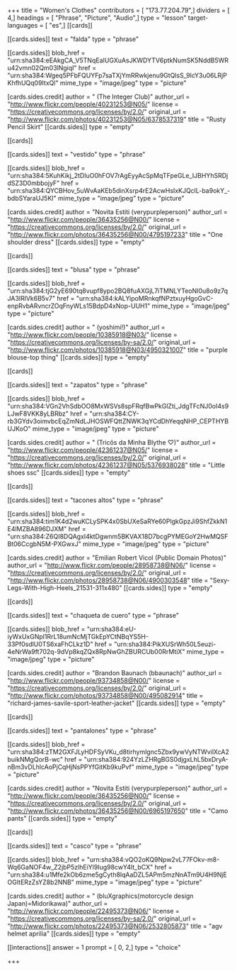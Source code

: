 +++
title = "Women's Clothes"
contributors = [ "173.77.204.79",]
dividers = [ 4,]
headings = [ "Phrase", "Picture", "Audio",]
type = "lesson"
target-languages = [ "es",]
[[cards]]

[[cards.sides]]
text = "falda"
type = "phrase"

[[cards.sides]]
blob_href = "urn:sha384:eEAkgCA_V5TNqEaIUGXuAsJKWDYTV6ptkNumSK5NddB5WRu42vmn02Qm03lNgiqI"
href = "urn:sha384:Wgeq5PFbFQUYFp7saTXjYmRRwkjenu9GtQlsS_9lcY3u06LRjPKhfhUQq09ItxQl"
mime_type = "image/jpeg"
type = "picture"

[cards.sides.credit]
author = " (The Integer Club)"
author_url = "http://www.flickr.com/people/40231253@N05/"
license = "https://creativecommons.org/licenses/by/2.0/"
original_url = "http://www.flickr.com/photos/40231253@N05/6378537319"
title = "Rusty Pencil Skirt"
[[cards.sides]]
type = "empty"

[[cards]]

[[cards.sides]]
text = "vestido"
type = "phrase"

[[cards.sides]]
blob_href = "urn:sha384:5KuhKikj_2tDIuO0hFOV7rAgEyyAcSpMqTFpeGLe_IJBHYhSRDjdSZ3D0mbbojyF"
href = "urn:sha384:QYCBHov_5uWvAaKEb5dinXsrp4rE2AcwHsIxKJQclL-ba9okY_-bdbSYaraUJ5KI"
mime_type = "image/jpeg"
type = "picture"

[cards.sides.credit]
author = "Novita Estiti (verypurpleperson)"
author_url = "http://www.flickr.com/people/36435256@N00/"
license = "https://creativecommons.org/licenses/by/2.0/"
original_url = "http://www.flickr.com/photos/36435256@N00/4795197233"
title = "One shoulder dress"
[[cards.sides]]
type = "empty"

[[cards]]

[[cards.sides]]
text = "blusa"
type = "phrase"

[[cards.sides]]
blob_href = "urn:sha384:tjG2yE690tq8vupf8ypo2BQ8fuAXGjL7iTMNLYTeoNI0u8o9z7qJA3IRlVk6B5v7"
href = "urn:sha384:kALYipoMRnkqfNPztxuyHgoGvC-enpRvbARvncrZOqFnyWLs15BdpD4xNop-UUH1"
mime_type = "image/jpeg"
type = "picture"

[cards.sides.credit]
author = " (yoshimi!)"
author_url = "http://www.flickr.com/people/10385918@N03/"
license = "https://creativecommons.org/licenses/by-sa/2.0/"
original_url = "http://www.flickr.com/photos/10385918@N03/4950321007"
title = "purple blouse-top thing"
[[cards.sides]]
type = "empty"

[[cards]]

[[cards.sides]]
text = "zapatos"
type = "phrase"

[[cards.sides]]
blob_href = "urn:sha384:VGn2VhSdbOO8MxWSVs8spFRqfBwPkGlZti_JdgTFcNJ0oI4s9LJwF8VKK8yLBRbz"
href = "urn:sha384:CY-rb3GYdv3oimvbcEqZmNdLJHOSWFQttZNWK3qYCdDhYeqqNHP_CEPTHYBUJKoO"
mime_type = "image/jpeg"
type = "picture"

[cards.sides.credit]
author = " (Tricôs da Minha Blythe ♡)"
author_url = "http://www.flickr.com/people/42361237@N05/"
license = "https://creativecommons.org/licenses/by/2.0/"
original_url = "http://www.flickr.com/photos/42361237@N05/5376938028"
title = "Little shoes ssc"
[[cards.sides]]
type = "empty"

[[cards]]

[[cards.sides]]
text = "tacones altos"
type = "phrase"

[[cards.sides]]
blob_href = "urn:sha384:tim1K4d2wuKCLySPK4x0SbUXeSaRYe60PlgkGpzJi9ShfZkkN1E4lMZBA896DJXM"
href = "urn:sha384:Z6QI8DQAgxI4ktDgwnm5BKVAX18D7bcgPYMEGoY2HwMQSFBt06CcgbN5M-PXGwxJ"
mime_type = "image/jpeg"
type = "picture"

[cards.sides.credit]
author = "Emilian Robert Vicol (Public Domain Photos)"
author_url = "http://www.flickr.com/people/28958738@N06/"
license = "https://creativecommons.org/licenses/by/2.0/"
original_url = "http://www.flickr.com/photos/28958738@N06/4900303548"
title = "Sexy-Legs-With-High-Heels_21531-311x480"
[[cards.sides]]
type = "empty"

[[cards]]

[[cards.sides]]
text = "chaqueta de cuero"
type = "phrase"

[[cards.sides]]
blob_href = "urn:sha384:eU-iyWxUxGNpl1RrL18umNcMjTGkEpYCtNBqYS5H-33Pf0sdlU0TS6xaFhCLkz1D"
href = "urn:sha384:PikXUSrWh50L5euzi-4eNrWa9ft702q-9dVp8kqZQx8RpNwGhZBURCUb00RrMtiX"
mime_type = "image/jpeg"
type = "picture"

[cards.sides.credit]
author = "Brandon Baunach (bbaunach)"
author_url = "http://www.flickr.com/people/93734858@N00/"
license = "https://creativecommons.org/licenses/by/2.0/"
original_url = "http://www.flickr.com/photos/93734858@N00/495082914"
title = "richard-james-savile-sport-leather-jacket"
[[cards.sides]]
type = "empty"

[[cards]]

[[cards.sides]]
text = "pantalones"
type = "phrase"

[[cards.sides]]
blob_href = "urn:sha384:zTM2GXFJLyHDFSyVKu_d8tirhymlgnc5Zbx9ywVyNTWvilXcA2buikNMgQorB-wc"
href = "urn:sha384:924YzLZHRgBGS0djgxLhL5bxDryA-nBm3vDLhlcAoPjCqHjNsPPYfGitKb9kuPvf"
mime_type = "image/jpeg"
type = "picture"

[cards.sides.credit]
author = "Novita Estiti (verypurpleperson)"
author_url = "http://www.flickr.com/people/36435256@N00/"
license = "https://creativecommons.org/licenses/by/2.0/"
original_url = "http://www.flickr.com/photos/36435256@N00/6965197650"
title = "Camo pants"
[[cards.sides]]
type = "empty"

[[cards]]

[[cards.sides]]
text = "casco"
type = "phrase"

[[cards.sides]]
blob_href = "urn:sha384:vQO2oKQ9Npw2vL77FOkv-m8-Wq6GaNOF4w_Z2jbP5zlhEiYl9Iug98cwY4lt_bCX"
href = "urn:sha384:u1Mfe2kOb6zme5gCyth8lqAaDZL5APm5mzNnATm9U4H9NjEOGItERzZsYZ8b2NNB"
mime_type = "image/jpeg"
type = "picture"

[cards.sides.credit]
author = " (bluXgraphics(motorcycle design Japan)=Midorikawa)"
author_url = "http://www.flickr.com/people/22495373@N06/"
license = "https://creativecommons.org/licenses/by-sa/2.0/"
original_url = "http://www.flickr.com/photos/22495373@N06/2532805873"
title = "agv helmet aprilia"
[[cards.sides]]
type = "empty"

[[interactions]]
answer = 1
prompt = [ 0, 2,]
type = "choice"

+++
